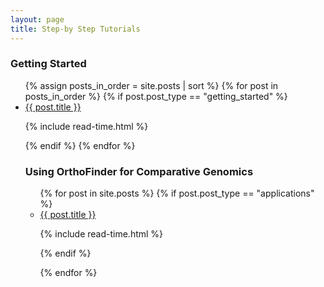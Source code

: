 ```yaml
---
layout: page
title: Step-by Step Tutorials
---
```


<h3>Getting Started</h3>
<ul class="posts">
  {% assign posts_in_order = site.posts | sort %}
  {% for post in posts_in_order %}
    {% if post.post_type == "getting_started" %}
    <li itemscope>
      <a href="{{ site.github.url }}{{ post.url }}">{{ post.title }}</a>
      <p class="post-date"><span><i class="fa fa-clock-o" aria-hidden="true"></i> {% include read-time.html %}</span></p>
    </li>
    {% endif %}
  {% endfor %}

<h3>Using OrthoFinder for Comparative Genomics</h3>
<ul class="posts">
  {% for post in site.posts %}
    {% if post.post_type == "applications" %}
    <li itemscope>
      <a href="{{ site.github.url }}{{ post.url }}">{{ post.title }}</a>
      <p class="post-date"><span><i class="fa fa-clock-o" aria-hidden="true"></i> {% include read-time.html %}</span></p>
    </li>
    {% endif %}

  {% endfor %}
</ul>
